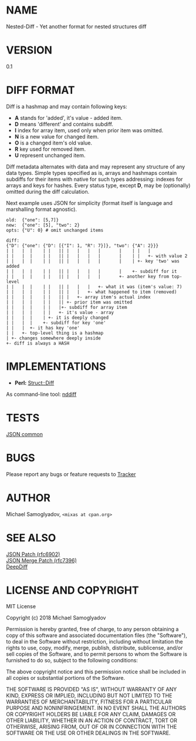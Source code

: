 # NAME

Nested-Diff - Yet another format for nested structures diff

# VERSION

0.1

# DIFF FORMAT

Diff is a hashmap and may contain following keys:

* **A** stands for 'added', it's value - added item.  
* **D** means 'different' and contains subdiff.  
* **I** index for array item, used only when prior item was omitted.  
* **N** is a new value for changed item.  
* **O** is a changed item's old value.  
* **R** key used for removed item.  
* **U** represent unchanged item.  

Diff metadata alternates with data and may represent any structure of any data
types. Simple types specified as is, arrays and hashmaps contain subdiffs for
their items with native for such types addressing: indexes for arrays and keys
for hashes. Every status type, except **D**, may be (optionally) omitted
during the diff calculation.

Next example uses JSON for simplicity (format itself is language and marshalling
format agnostic).

    old:  {"one": [5,7]}
    new:  {"one": [5], "two": 2}
    opts: {"U": 0} # omit unchanged items

    diff:
    {"D": {"one": {"D": [{"I": 1, "R": 7}]}, "two": {"A": 2}}}
    | |   |  |    | |   || |   |   |   |       |    | |   |
    | |   |  |    | |   || |   |   |   |       |    | |   +- with value 2
    | |   |  |    | |   || |   |   |   |       |    | +- key 'two' was added
    | |   |  |    | |   || |   |   |   |       |    +- subdiff for it
    | |   |  |    | |   || |   |   |   |       +- another key from top-level
    | |   |  |    | |   || |   |   |   +- what it was (item's value: 7)
    | |   |  |    | |   || |   |   +- what happened to item (removed)
    | |   |  |    | |   || |   +- array item's actual index
    | |   |  |    | |   || +- prior item was omitted
    | |   |  |    | |   |+- subdiff for array item
    | |   |  |    | |   +- it's value - array
    | |   |  |    | +- it is deeply changed
    | |   |  |    +- subdiff for key 'one'
    | |   |  +- it has key 'one'
    | |   +- top-level thing is a hashmap
    | +- changes somewhere deeply inside
    +- diff is always a HASH

# IMPLEMENTATIONS

* **Perl:** [Struct::Diff](https://metacpan.org/pod/Struct::Diff)

As command-line tool: [nddiff](https://metacpan.org/pod/nddiff)

# TESTS

[JSON common](https://github.com/mr-mixas/Nested-Diff/tree/master/tests/json)

# BUGS

Please report any bugs or feature requests to
[Tracker](https://github.com/mr-mixas/Nested-Diff/issues)

# AUTHOR

Michael Samoglyadov, `<mixas at cpan.org>`

# SEE ALSO

[JSON Patch (rfc6902)](https://tools.ietf.org/html/rfc6902)  
[JSON Merge Patch (rfc7396)](https://tools.ietf.org/html/rfc7396)  
[DeepDiff](https://deepdiff.readthedocs.io/en/latest/)  

# LICENSE AND COPYRIGHT

 MIT License

 Copyright (c) 2018 Michael Samoglyadov

 Permission is hereby granted, free of charge, to any person obtaining a copy
 of this software and associated documentation files (the "Software"), to deal
 in the Software without restriction, including without limitation the rights
 to use, copy, modify, merge, publish, distribute, sublicense, and/or sell
 copies of the Software, and to permit persons to whom the Software is
 furnished to do so, subject to the following conditions:

 The above copyright notice and this permission notice shall be included in all
 copies or substantial portions of the Software.

 THE SOFTWARE IS PROVIDED "AS IS", WITHOUT WARRANTY OF ANY KIND, EXPRESS OR
 IMPLIED, INCLUDING BUT NOT LIMITED TO THE WARRANTIES OF MERCHANTABILITY,
 FITNESS FOR A PARTICULAR PURPOSE AND NONINFRINGEMENT. IN NO EVENT SHALL THE
 AUTHORS OR COPYRIGHT HOLDERS BE LIABLE FOR ANY CLAIM, DAMAGES OR OTHER
 LIABILITY, WHETHER IN AN ACTION OF CONTRACT, TORT OR OTHERWISE, ARISING FROM,
 OUT OF OR IN CONNECTION WITH THE SOFTWARE OR THE USE OR OTHER DEALINGS IN THE
 SOFTWARE.
